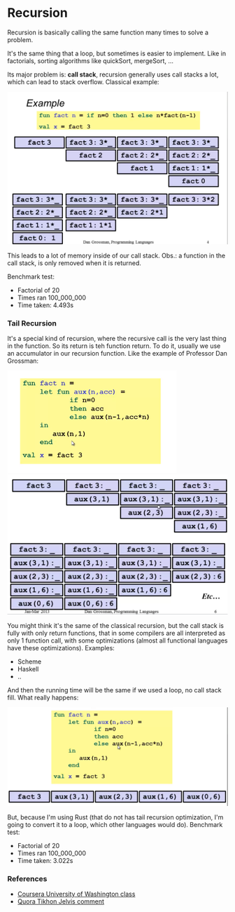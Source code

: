 # Recursion

Recursion is basically calling the same function many times to solve a problem.

It's the same thing that a loop, but sometimes is easier to implement. Like in factorials, sorting algorithms like quickSort, mergeSort, ...

Its major problem is: **call stack**, recursion generally uses call stacks a lot, which can lead to stack overflow. Classical example:

![Classical Recursion](classic_recursion.png)

This leads to a lot of memory inside of our call stack.
Obs.: a function in the call stack, is only removed when it is returned.

Benchmark test: 
- Factorial of 20
- Times ran 100_000_000
- Time taken: 4.493s

### Tail Recursion

It's a special kind of recursion, where the recursive call is the very last thing in the function. So its return is teh function return.
To do it, usually we use an accumulator in our recursion function. Like the example of Professor Dan Grossman:

![Tail Recursion](tail_recursion.png)
![Tail Recursion 2](tail_recursion2.png)

You might think it's the same of the classical recursion, but the call stack is fully with only return functions, that in some compilers are all interpreted as only 1 function call, with some optimizations (almost all functional languages have these optimizations). Examples: 
- Scheme
- Haskell
- ..

And then the running time will be the same if we used a loop, no call stack fill.
What really happens:

![Tail Recursion Result](tail_recursion3.png)

But, because I'm using Rust (that do not has tail recursion optimization, I'm going to convert it to a loop, which other languages would do).
Benchmark test: 
- Factorial of 20
- Times ran 100_000_000
- Time taken: 3.022s

### References
- [Coursera University of Washington class](https://www.coursera.org/lecture/programming-languages/tail-recursion-YZic1)
- [Quora Tikhon Jelvis comment](https://www.quora.com/What-is-tail-recursion-Why-is-it-so-bad)